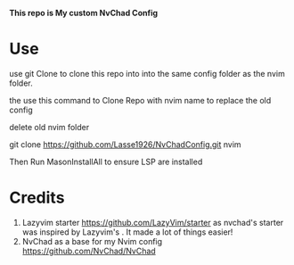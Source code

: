 **This repo is My custom NvChad Config**

# Use

use git Clone to clone this repo into into the same config folder as the nvim folder.

the use this command to Clone Repo with nvim name to replace the old config

delete old nvim folder

git clone https://github.com/Lasse1926/NvChadConfig.git nvim

Then Run MasonInstallAll to ensure LSP are installed

# Credits

1) Lazyvim starter https://github.com/LazyVim/starter as nvchad's starter was inspired by Lazyvim's . It made a lot of things easier!
2) NvChad as a base for my Nvim config https://github.com/NvChad/NvChad
